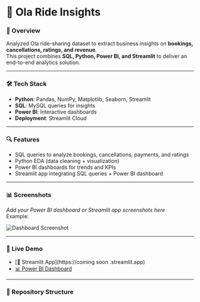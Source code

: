 # 🚖 Ola Ride Insights

### 📌 Overview
Analyzed Ola ride-sharing dataset to extract business insights on **bookings, cancellations, ratings, and revenue**.  
This project combines **SQL, Python, Power BI, and Streamlit** to deliver an end-to-end analytics solution.  

---

### 🛠 Tech Stack
- **Python**: Pandas, NumPy, Matplotlib, Seaborn, Streamlit  
- **SQL**: MySQL queries for insights  
- **Power BI**: Interactive dashboards  
- **Deployment**: Streamlit Cloud  

---

### 🔍 Features
- SQL queries to analyze bookings, cancellations, payments, and ratings  
- Python EDA (data cleaning + visualization)  
- Power BI dashboards for trends and KPIs  
- Streamlit app integrating SQL queries + Power BI dashboard  

---

### 📊 Screenshots
_Add your Power BI dashboard or Streamlit app screenshots here_  
Example:  

![Dashboard Screenshot](screenshot.png)

---

### 🚀 Live Demo
- [🔗 Streamlit App](https://coming soon .streamlit.app)  
- [📊 Power BI Dashboard](https://https://app.powerbi.com/view?r=eyJrIjoiYmFmMmEwZmMtNWQ2Ny00ZGMyLWE4ZTctMDEyNGJlMzI0M2ZkIiwidCI6ImM2OWZmZTY1LTY3ZDUtNGE1OC05MDA4LTBkMDljMDRkYmU2OCJ9/view?r=...)  

---

### 📂 Repository Structure
